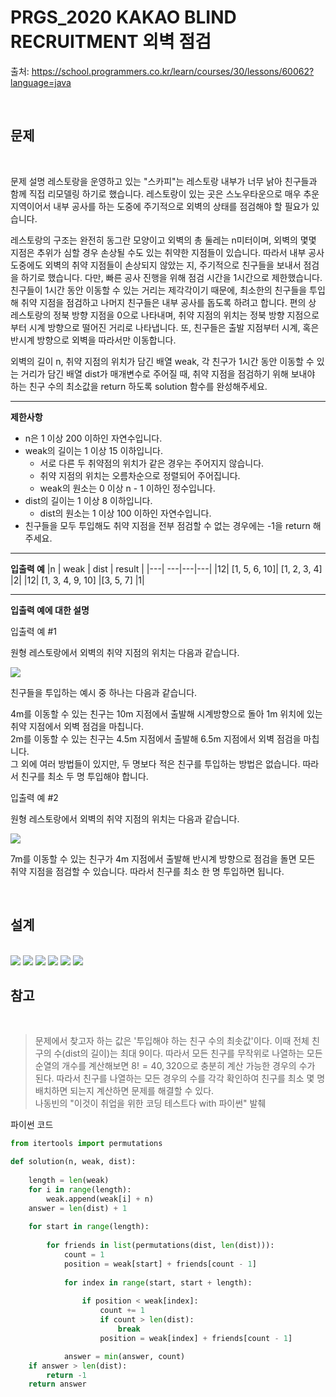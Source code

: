 # PRGS_2020 KAKAO BLIND RECRUITMENT 외벽 점검

출처: https://school.programmers.co.kr/learn/courses/30/lessons/60062?language=java


<br>

## 문제

<br>



문제 설명
레스토랑을 운영하고 있는 "스카피"는 레스토랑 내부가 너무 낡아 친구들과 함께 직접 리모델링 하기로 했습니다. 레스토랑이 있는 곳은 스노우타운으로 매우 추운 지역이어서 내부 공사를 하는 도중에 주기적으로 외벽의 상태를 점검해야 할 필요가 있습니다.

레스토랑의 구조는 완전히 동그란 모양이고 외벽의 총 둘레는 n미터이며, 외벽의 몇몇 지점은 추위가 심할 경우 손상될 수도 있는 취약한 지점들이 있습니다. 따라서 내부 공사 도중에도 외벽의 취약 지점들이 손상되지 않았는 지, 주기적으로 친구들을 보내서 점검을 하기로 했습니다. 다만, 빠른 공사 진행을 위해 점검 시간을 1시간으로 제한했습니다. 친구들이 1시간 동안 이동할 수 있는 거리는 제각각이기 때문에, 최소한의 친구들을 투입해 취약 지점을 점검하고 나머지 친구들은 내부 공사를 돕도록 하려고 합니다. 편의 상 레스토랑의 정북 방향 지점을 0으로 나타내며, 취약 지점의 위치는 정북 방향 지점으로부터 시계 방향으로 떨어진 거리로 나타냅니다. 또, 친구들은 출발 지점부터 시계, 혹은 반시계 방향으로 외벽을 따라서만 이동합니다.

외벽의 길이 n, 취약 지점의 위치가 담긴 배열 weak, 각 친구가 1시간 동안 이동할 수 있는 거리가 담긴 배열 dist가 매개변수로 주어질 때, 취약 지점을 점검하기 위해 보내야 하는 친구 수의 최소값을 return 하도록 solution 함수를 완성해주세요.

---


**제한사항**
- n은 1 이상 200 이하인 자연수입니다.
- weak의 길이는 1 이상 15 이하입니다.
    - 서로 다른 두 취약점의 위치가 같은 경우는 주어지지 않습니다.
    - 취약 지점의 위치는 오름차순으로 정렬되어 주어집니다.
    - weak의 원소는 0 이상 n - 1 이하인 정수입니다.
- dist의 길이는 1 이상 8 이하입니다.
    - dist의 원소는 1 이상 100 이하인 자연수입니다.
- 친구들을 모두 투입해도 취약 지점을 전부 점검할 수 없는 경우에는 -1을 return 해주세요.



---

**입출력 예**
|n	| weak	| dist	| result |
|---| ---|---|---|
|12|	[1, 5, 6, 10]|	[1, 2, 3, 4]	|2|
|12|	[1, 3, 4, 9, 10]	|[3, 5, 7]	|1|




---

**입출력 예에 대한 설명**

입출력 예 #1

원형 레스토랑에서 외벽의 취약 지점의 위치는 다음과 같습니다.

<img src="./assets/img01.jpeg">

친구들을 투입하는 예시 중 하나는 다음과 같습니다.

4m를 이동할 수 있는 친구는 10m 지점에서 출발해 시계방향으로 돌아 1m 위치에 있는 취약 지점에서 외벽 점검을 마칩니다.  
2m를 이동할 수 있는 친구는 4.5m 지점에서 출발해 6.5m 지점에서 외벽 점검을 마칩니다.  
그 외에 여러 방법들이 있지만, 두 명보다 적은 친구를 투입하는 방법은 없습니다. 따라서 친구를 최소 두 명 투입해야 합니다.

입출력 예 #2

원형 레스토랑에서 외벽의 취약 지점의 위치는 다음과 같습니다.

<img src="./assets/img02.jpeg">

7m를 이동할 수 있는 친구가 4m 지점에서 출발해 반시계 방향으로 점검을 돌면 모든 취약 지점을 점검할 수 있습니다. 따라서 친구를 최소 한 명 투입하면 됩니다.



<br>

## 설계

<br>



<img src="./assets/PRGS_외벽점검-1.jpg">


<img src="./assets/PRGS_외벽점검-2.jpg">


<img src="./assets/PRGS_외벽점검-3.jpg">


<img src="./assets/PRGS_외벽점검-4.jpg">


<img src="./assets/PRGS_외벽점검-5.jpg">


<img src="./assets/PRGS_외벽점검-6.jpg">








<br>

## 참고

<br>

> 문제에서 찾고자 하는 값은 '투입해야 하는 친구 수의 최솟값'이다. 이때 전체 친구의 수(dist의 길이)는 최대 9이다. 따라서 모든 친구를 무작위로 나열하는 모든 순열의 개수를 계산해보면 $8!=40,320$으로 충분히 계산 가능한 경우의 수가 된다. 따라서 친구를 나열하는 모든 경우의 수를 각각 확인하여 친구를 최소 몇 명 배치하면 되는지 계산하면 문제를 해결할 수 있다.  
> 나동빈의 "이것이 취업을 위한 코딩 테스트다 with 파이썬"  발췌


파이썬 코드

```py
from itertools import permutations

def solution(n, weak, dist):
    
    length = len(weak)
    for i in range(length):
        weak.append(weak[i] + n)
    answer = len(dist) + 1
    
    for start in range(length):
        
        for friends in list(permutations(dist, len(dist))):
            count = 1
            position = weak[start] + friends[count - 1]
            
            for index in range(start, start + length):
                
                if position < weak[index]:
                    count += 1
                    if count > len(dist):
                        break
                    position = weak[index] + friends[count - 1]

            answer = min(answer, count)
    if answer > len(dist):
        return -1
    return answer
    
```